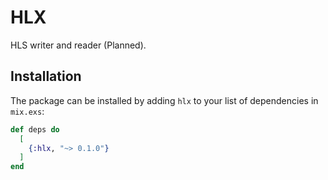 # HLX

HLS writer and reader (Planned).

## Installation

The package can be installed by adding `hlx` to your list of dependencies in `mix.exs`:

```elixir
def deps do
  [
    {:hlx, "~> 0.1.0"}
  ]
end
```

